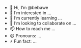 - 👋 Hi, I’m @bebawe
- 👀 I’m interested in ...
- 🌱 I’m currently learning ...
- 💞️ I’m looking to collaborate on ...
- 📫 How to reach me ...
- 😄 Pronouns: ...
- ⚡ Fun fact: ...

<!---
bebawe/bebawe is a ✨ special ✨ repository because its `README.md` (this file) appears on your GitHub profile.
You can click the Preview link to take a look at your changes.
--->
